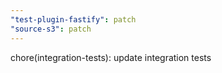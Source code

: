 ```yaml
---
"test-plugin-fastify": patch
"source-s3": patch
---
```


chore(integration-tests): update integration tests
